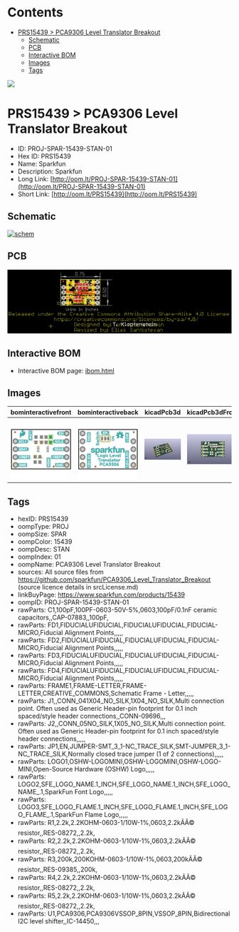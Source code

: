 



Contents
========

* [PRS15439 > PCA9306 Level Translator Breakout](#prs15439--pca9306-level-translator-breakout)
	* [Schematic](#schematic)
	* [PCB](#pcb)
	* [Interactive BOM](#interactive-bom)
	* [Images](#images)
	* [Tags](#tags)
  
![][im]
# PRS15439 > PCA9306 Level Translator Breakout

- ID: PROJ-SPAR-15439-STAN-01
- Hex ID: PRS15439
- Name: Sparkfun
- Description: Sparkfun
- Long Link: [http://oom.lt/PROJ-SPAR-15439-STAN-01](http://oom.lt/PROJ-SPAR-15439-STAN-01)
- Short Link: [http://oom.lt/PRS15439](http://oom.lt/PRS15439)

## Schematic
  
[![schem](eagleSchemImage.png)](eagleSchemImage.png)
## PCB
  
[![pcb](eagleImage.png)](eagleImage.png)
## Interactive BOM

- Interactive BOM page: [ibom.html](https://htmlpreview.github.io/?https://github.com/oomlout/oomlout_OOMP_projects/blob/main/PROJ-SPAR-15439-STAN-01/kicad/bom/ibom.html)

## Images
  
  

|bominteractivefront|bominteractiveback|kicadPcb3d|kicadPcb3dFront|kicadPcb3dBack|eagleImage|eagleSchemImage|pcbdraw|pcbdrawback|
| :---: | :---: | :---: | :---: | :---: | :---: | :---: | :---: | :---: |
|[![bominteractivefront](bomFront_140.png)](bomFront.png)|[![bominteractiveback](bomBack_140.png)](bomBack.png)|[![kicadPcb3d](kicadPcb3d_140.png)](kicadPcb3d.png)|[![kicadPcb3dFront](kicadPcb3dFront_140.png)](kicadPcb3dFront.png)|[![kicadPcb3dBack](kicadPcb3dBack_140.png)](kicadPcb3dBack.png)|[![eagleImage](eagleImage_140.png)](eagleImage.png)|[![eagleSchemImage](eagleSchemImage_140.png)](eagleSchemImage.png)|[![pcbdraw](pcbdraw_140.png)](pcbdraw.png)|[![pcbdrawback](pcbdrawBack_140.png)](pcbdrawBack.png)|

## Tags

- hexID: PRS15439
- oompType: PROJ
- oompSize: SPAR
- oompColor: 15439
- oompDesc: STAN
- oompIndex: 01
- oompName: PCA9306 Level Translator Breakout
- sources: All source files from https://github.com/sparkfun/PCA9306_Level_Translator_Breakout (source licence details in srcLicense.md)
- linkBuyPage: https://www.sparkfun.com/products/15439
- oompID: PROJ-SPAR-15439-STAN-01
- rawParts: C1,100pF,100PF-0603-50V-5%,0603,100pF/0.1nF ceramic capacitors,,CAP-07883,,100pF,
- rawParts: FD1,FIDUCIALUFIDUCIAL,FIDUCIALUFIDUCIAL,FIDUCIAL-MICRO,Fiducial Alignment Points,,,,,
- rawParts: FD2,FIDUCIALUFIDUCIAL,FIDUCIALUFIDUCIAL,FIDUCIAL-MICRO,Fiducial Alignment Points,,,,,
- rawParts: FD3,FIDUCIALUFIDUCIAL,FIDUCIALUFIDUCIAL,FIDUCIAL-MICRO,Fiducial Alignment Points,,,,,
- rawParts: FD4,FIDUCIALUFIDUCIAL,FIDUCIALUFIDUCIAL,FIDUCIAL-MICRO,Fiducial Alignment Points,,,,,
- rawParts: FRAME1,FRAME-LETTER,FRAME-LETTER,CREATIVE_COMMONS,Schematic Frame - Letter,,,,,
- rawParts: J1,,CONN_041X04_NO_SILK,1X04_NO_SILK,Multi connection point. Often used as Generic Header-pin footprint for 0.1 inch spaced/style header connections,,CONN-09696,,,
- rawParts: J2,,CONN_05NO_SILK,1X05_NO_SILK,Multi connection point. Often used as Generic Header-pin footprint for 0.1 inch spaced/style header connections,,,,,
- rawParts: JP1,EN,JUMPER-SMT_3_1-NC_TRACE_SILK,SMT-JUMPER_3_1-NC_TRACE_SILK,Normally closed trace jumper (1 of 2 connections),,,,,
- rawParts: LOGO1,OSHW-LOGOMINI,OSHW-LOGOMINI,OSHW-LOGO-MINI,Open-Source Hardware (OSHW) Logo,,,,,
- rawParts: LOGO2,SFE_LOGO_NAME.1_INCH,SFE_LOGO_NAME.1_INCH,SFE_LOGO_NAME_.1,SparkFun Font Logo,,,,,
- rawParts: LOGO3,SFE_LOGO_FLAME.1_INCH,SFE_LOGO_FLAME.1_INCH,SFE_LOGO_FLAME_.1,SparkFun Flame Logo,,,,,
- rawParts: R1,2.2k,2.2KOHM-0603-1/10W-1%,0603,2.2kÃÂ© resistor,,RES-08272,,2.2k,
- rawParts: R2,2.2k,2.2KOHM-0603-1/10W-1%,0603,2.2kÃÂ© resistor,,RES-08272,,2.2k,
- rawParts: R3,200k,200KOHM-0603-1/10W-1%,0603,200kÃÂ© resistor,,RES-09385,,200k,
- rawParts: R4,2.2k,2.2KOHM-0603-1/10W-1%,0603,2.2kÃÂ© resistor,,RES-08272,,2.2k,
- rawParts: R5,2.2k,2.2KOHM-0603-1/10W-1%,0603,2.2kÃÂ© resistor,,RES-08272,,2.2k,
- rawParts: U1,PCA9306,PCA9306VSSOP_8PIN,VSSOP_8PIN,Bidirectional I2C level shifter,,IC-14450,,,



[im]: kicadPcb3d_450.png

